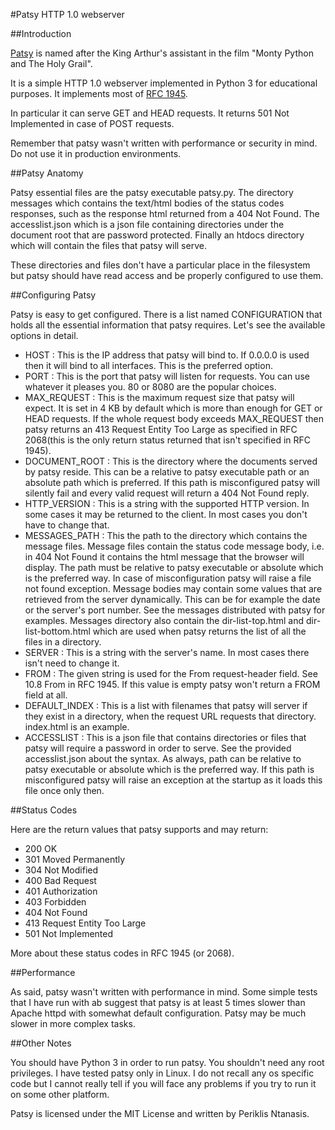 #Patsy HTTP 1.0 webserver

##Introduction

[Patsy](http://en.wikipedia.org/wiki/Patsy_%28Monty_Python%29) is named 
after the King Arthur's assistant in the film "Monty Python and The Holy Grail".

It is a simple HTTP 1.0 webserver implemented in Python 3 for educational
purposes. It implements most of [RFC 1945](http://tools.ietf.org/rfc/rfc1945.txt).

In particular it can serve GET and HEAD requests. It returns 501 Not Implemented
in case of POST requests.

Remember that patsy wasn't written with performance or security in mind. Do not
use it in production environments.

##Patsy Anatomy

Patsy essential files are the patsy executable patsy.py. The directory
messages which contains the text/html bodies of the status codes responses, 
such as the response html returned from a 404 Not Found. The accesslist.json
which is a json file containing directories under the document root that
are password protected. Finally an htdocs directory which will contain the
files that patsy will serve.

These directories and files don't have a particular place in the filesystem
but patsy should have read access and be properly configured to use them.

##Configuring Patsy

Patsy is easy to get configured. There is a list named CONFIGURATION that
holds all the essential information that patsy requires. Let's see the available
options in detail.

 * HOST : This is the IP address that patsy will bind to. If 0.0.0.0 is used then
 it will bind to all interfaces. This is the preferred option.
 * PORT : This is the port that patsy will listen for requests. You can use
 whatever it pleases you. 80 or 8080 are the popular choices.
 * MAX_REQUEST : This is the maximum request size that patsy will expect.
 It is set in 4 KB by default which is more than enough for GET or HEAD requests.
 If the whole request body exceeds MAX_REQUEST then patsy returns an 413
 Request Entity Too Large as specified in RFC 2068(this is the only return status
 returned that isn't specified in RFC 1945).
 * DOCUMENT_ROOT : This is the directory where the documents served by patsy
 reside. This can be a relative to patsy executable path or an absolute path
 which is preferred. If this path is misconfigured patsy will silently fail
 and every valid request will return a 404 Not Found reply.
 * HTTP_VERSION : This is a string with the supported HTTP version. In some cases
 it may be returned to the client. In most cases you don't have to change that.
 * MESSAGES_PATH : This the path to the directory which contains the message
 files. Message files contain the status code message body, i.e. in 404 Not Found
 it contains the html message that the browser will display. The path must be
 relative to patsy executable or absolute which is the preferred way. In case
 of misconfiguration patsy will raise a file not found exception. Message bodies
 may contain some values that are retrieved from the server dynamically.
 This can be for example the date or the server's port number. See the messages
 distributed with patsy for examples. Messages directory also contain
 the dir-list-top.html and dir-list-bottom.html which are used when patsy
 returns the list of all the files in a directory.
 * SERVER : This is a string with the server's name. In most cases there isn't
 need to change it.
 * FROM : The given string is used for the From request-header field. See
 10.8 From in RFC 1945. If this value is empty patsy won't return a FROM
 field at all.
 * DEFAULT_INDEX : This is a list with filenames that patsy will server
 if they exist in a directory, when the request URL requests that directory.
 index.html is an example.
 * ACCESSLIST : This is a json file that contains directories or files that
 patsy will require a password in order to serve. See the provided accesslist.json
 about the syntax. As always, path can be relative to patsy executable or
 absolute which is the preferred way. If this path is misconfigured patsy will
 raise an exception at the startup as it loads this file once only then.
 
##Status Codes

Here are the return values that patsy supports and may return:

 * 200 OK
 * 301 Moved Permanently
 * 304 Not Modified
 * 400 Bad Request
 * 401 Authorization
 * 403 Forbidden
 * 404 Not Found
 * 413 Request Entity Too Large
 * 501 Not Implemented
 
More about these status codes in RFC 1945 (or 2068).

##Performance

As said, patsy wasn't written with performance in mind. Some simple
tests that I have run with ab suggest that patsy is at least 5 times
slower than Apache httpd with somewhat default configuration. Patsy
may be much slower in more complex tasks.

##Other Notes

You should have Python 3 in order to run patsy. You shouldn't need any
root privileges. I have tested patsy only in Linux. I do not recall
any os specific code but I cannot really tell if you will face any problems
if you try to run it on some other platform.

Patsy is licensed under the MIT License and written by Periklis Ntanasis.
